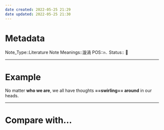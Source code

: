 ```yaml
---
date created: 2022-05-25 21:29
date updated: 2022-05-25 21:30
---
```


# Metadata

Note_Type::Literature Note
Meanings::漩渦
POS::`n.`
Status:: 👶

---

# Example

No matter **who we are**, we all have thoughts **==swirling== around** in our heads.

---

# Compare with...
